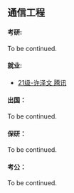 ## 通信工程

#### 考研:

To be continued.

#### 就业:

- [21级-许泽文 腾讯](grad-application/通信与信息工程学院/通信工程/[CN]-21-XuZewen.md)

#### 出国：

To be continued.

#### 保研：

To be continued.

#### 考公：

To be continued.
